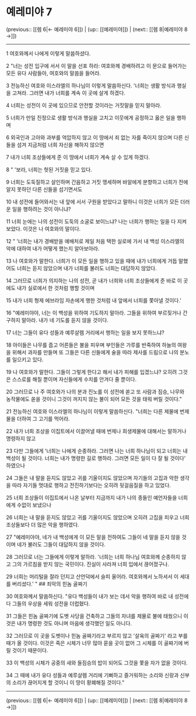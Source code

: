 # 예레미야 7

(previous:: [[렘 6|← 예레미야 6]]) | (up:: [[예레미야]]) | (next:: [[렘 8|예레미야 8 →]])

***




1 
여호와께서 나에게 이렇게 말씀하셨다. 



2 
"너는 성전 입구에 서서 이 말을 선포 하라: 여호와께 경배하려고 이 문으로 들어가는 모든 유다 사람들아, 여호와의 말씀을 들어라. 



3 
전능하신 여호와 이스라엘의 하나님이 이렇게 말씀하신다. '너희는 생활 방식과 행실을 고쳐라. 그러면 내가 너희를 계속 이 곳에 살게 하겠다. 



4 
너희는 성전이 이 곳에 있으므로 안전할 것이라는 거짓말을 믿지 말아라. 



5 
너희가 만일 진정으로 생활 방식과 행실을 고치고 이웃에게 공정하고 옳은 일을 행하며 



6 
외국인과 고아와 과부를 억압하지 않고 이 땅에서 죄 없는 자를 죽이지 않으며 다른 신들을 섬겨 지금처럼 너희 자신을 해하지 않으면 



7 
내가 너희 조상들에게 준 이 땅에서 너희가 계속 살 수 있게 하겠다. 



8 
" '보라, 너희는 헛된 거짓을 믿고 있다. 



9 
너희는 도둑질하고 살인하며 간음하고 거짓 맹세하며 바알에게 분향하고 너희가 전에 알지 못하던 다른 신들을 섬기면서도 



10 
내 성전에 들어와서는 내 앞에 서서 구원을 받았다고 말하니 이것은 너희가 모든 더러운 일을 행하려는 것이 아니냐? 



11 
너희 눈에는 나의 성전이 도둑의 소굴로 보이느냐? 나는 너희가 행하는 일을 다 지켜 보았다. 이것은 나 여호와의 말이다. 



12 
" '너희는 내가 경배받을 예배처로 제일 처음 택한 실로에 가서 내 백성 이스라엘의 악에 대하여 내가 어떻게 했는지 알아보아라. 



13 
나 여호와가 말한다. 너희가 이 모든 일을 행하고 있을 때에 내가 너희에게 거듭 말했어도 너희는 듣지 않았으며 내가 너희를 불러도 너희는 대답하지 않았다. 



14 
그러므로 너희가 의지하는 나의 성전, 곧 내가 너희와 너희 조상들에게 준 바로 이 곳에도 내가 실로에서 한 것처럼 행할 것이며 



15 
내가 너희 형제 에브라임 자손에게 행한 것처럼 내 앞에서 너희를 쫓아낼 것이다.' 



16 
"예레미야야, 너는 이 백성을 위하여 기도하지 말아라. 그들을 위하여 부르짖거나 간구하지 말아라. 내가 네 기도를 듣지 않을 것이다. 



17 
너는 그들이 유다 성들과 예루살렘 거리에서 행하는 일을 보지 못하느냐? 



18 
아이들은 나무를 줍고 어른들은 불을 피우며 부인들은 가루를 반죽하여 하늘의 여왕을 위해서 과자를 만들며 또 그들은 다른 신들에게 술을 따라 제사를 드림으로 나의 분노를 일으키고 있다. 



19 
나 여호와가 말한다. 그들이 그렇게 한다고 해서 내가 피해를 입겠느냐? 오히려 그것은 스스로를 해칠 뿐이며 자신들에게 수치를 안겨다 줄 뿐이다. 



20 
그러므로 나 주 여호와가 나의 분과 진노를 이 성전에 쏟고 또 사람과 짐승, 나무와 농작물에도 쏟을 것이니 그것이 꺼지지 않는 불이 되어 모든 것을 태워 버릴 것이다." 



21 
전능하신 여호와 이스라엘의 하나님이 이렇게 말씀하신다. "너희는 다른 제물에 번제물을 더하여 그 고기를 먹어라. 



22 
내가 너희 조상을 이집트에서 이끌어낼 때에 번제나 희생제물에 대해서는 말하거나 명령하지 않고 



23 
다만 그들에게 '너희는 나에게 순종하라. 그러면 나는 너희 하나님이 되고 너희는 내 백성이 될 것이다. 너희는 내가 명령한 길로 행하라. 그러면 모든 일이 다 잘 될 것이다' 하였으나 



24 
그들은 내 말을 듣지도 않았고 귀를 기울이지도 않았으며 자기들의 고집과 악한 생각을 따라 자기들 멋대로 행하고 전진하기보다는 오히려 뒷걸음질을 하고 있었다. 



25 
너희 조상들이 이집트에서 나온 날부터 지금까지 내가 나의 종들인 예언자들을 너희에게 수없이 보냈으나 



26 
너희는 내 말을 듣지도 않았고 귀를 기울이지도 않았으며 오히려 고집을 피우고 너희 조상들보다 더 많은 악을 행하였다. 



27 
"예레미야야, 네가 내 백성에게 이 모든 말을 전하여도 그들이 네 말을 듣지 않을 것이며 네가 불러도 그들이 대답하지 않을 것이다. 



28 
그러므로 너는 그들에게 이렇게 말하라. '너희는 너희 하나님 여호와께 순종하지 않고 그의 가르침을 받지 않는 국민이다. 진실이 사라져 너희 입에서 끊어졌구나. 



29 
너희는 머리털을 잘라 던지고 산언덕에서 슬피 울어라. 여호와께서 노하셔서 이 세대를 버리셨다.' " ## 죄악의 힌놈 골짜기 



30 
여호와께서 말씀하신다. "유다 백성들이 내가 보는 데서 악을 행하여 바로 내 성전에다 그들의 우상을 세워 성전을 더럽혔다. 



31 
그들은 힌놈 골짜기에 도벳 사당을 건축하고 그들의 자녀를 제물로 불에 태웠으니 이것은 내가 명령한 것도 아니며 마음에 생각했던 일도 아니다. 



32 
그러므로 이 곳을 도벳이나 힌놈 골짜기라고 부르지 않고 '살육의 골짜기' 라고 부를 때가 올 것이다. 이것은 죽은 시체가 너무 많아 묻을 곳이 없어 그 시체를 이 골짜기에 버릴 것이기 때문이다. 



33 
이 백성의 시체가 공중의 새와 들짐승의 밥이 되어도 그것을 쫓을 자가 없을 것이다. 



34 
그 때에 내가 유다 성들과 예루살렘 거리에 기뻐하고 즐거워하는 소리와 신랑과 신부의 소리가 끊어지게 할 것이니 이 땅이 황폐해질 것이다."

***

(previous:: [[렘 6|← 예레미야 6]]) | (up:: [[예레미야]]) | (next:: [[렘 8|예레미야 8 →]])
